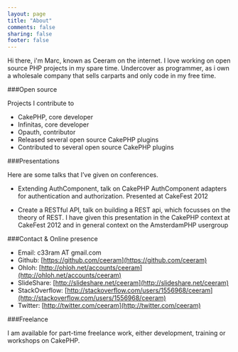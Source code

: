 ```yaml
---
layout: page
title: "About"
comments: false
sharing: false
footer: false
---
```


Hi there, i'm Marc, known as Ceeram on the internet. I love working on open
source PHP projects in my spare time. Undercover as programmer, as i own a
wholesale company that sells carparts and only code in my free time.

###Open source

Projects I contribute to

- CakePHP, core developer
- Infinitas, core developer
- Opauth, contributor
- Released several open source CakePHP plugins
- Contributed to several open source CakePHP plugins


###Presentations

Here are some talks that I’ve given on conferences.

- Extending AuthComponent, talk on CakePHP AuthComponent adapters for
authentication and authorization. Presented at CakeFest 2012

- Create a RESTful API, talk on building a REST api, which focusses on the
theory of REST. I have given this presentation in the CakePHP context at
CakeFest 2012 and in general context on the AmsterdamPHP usergroup

###Contact & Online presence

- Email: c33ram AT gmail.com
- Github: [https://github.com/ceeram](https://github.com/ceeram)
- Ohloh: [http://ohloh.net/accounts/ceeram](http://ohloh.net/accounts/ceeram)
- SlideShare: [http://slideshare.net/ceeram](http://slideshare.net/ceeram)
- StackOverflow: [http://stackoverflow.com/users/1556968/ceeram](http://stackoverflow.com/users/1556968/ceeram)
- Twitter: [http://twitter.com/ceeram](http://twitter.com/ceeram)

###Freelance

I am available for part-time freelance work, either development, training or workshops on CakePHP.